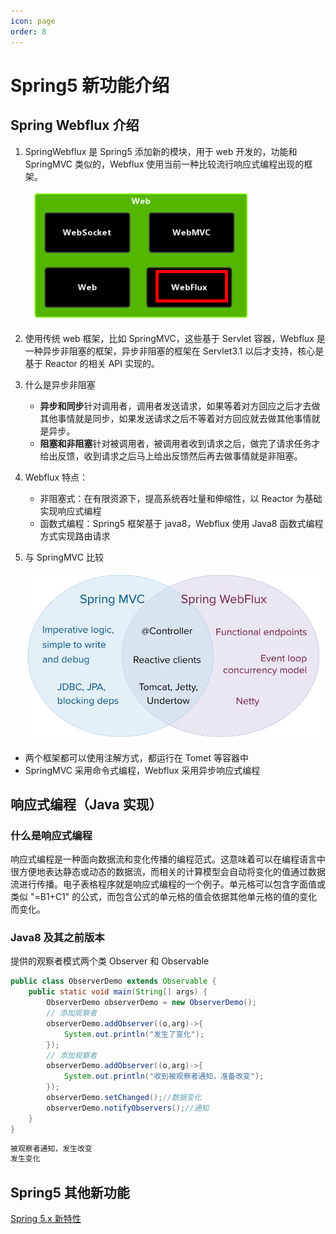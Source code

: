 ```yaml
---
icon: page
order: 8
---
```

# Spring5 新功能介绍

## Spring Webflux 介绍

1. SpringWebflux 是 Spring5 添加新的模块，用于 web 开发的，功能和 SpringMVC 类似的，Webflux 使用当前一种比较流行响应式编程出现的框架。

   ![image-20230411081415932](./assets/image-20230411081415932-1682516708802-1.png)

2. 使用传统 web 框架，比如 SpringMVC，这些基于 Servlet 容器，Webflux 是一种异步非阻塞的框架，异步非阻塞的框架在 Servlet3.1 以后才支持，核心是基于 Reactor 的相关 API 实现的。

3. 什么是异步非阻塞
   + **异步和同步**针对调用者，调用者发送请求，如果等着对方回应之后才去做其他事情就是同步，如果发送请求之后不等着对方回应就去做其他事情就是异步。
   + **阻塞和非阻塞**针对被调用者，被调用者收到请求之后，做完了请求任务才给出反馈，收到请求之后马上给出反馈然后再去做事情就是非阻塞。

4. Webflux 特点：
   - 非阻塞式：在有限资源下，提高系统吞吐量和伸缩性，以 Reactor 为基础实现响应式编程
   - 函数式编程：Spring5 框架基于 java8，Webflux 使用 Java8 函数式编程方式实现路由请求

5. 与 SpringMVC 比较

   ![image-20230411081650787](./assets/image-20230411081650787.png)

+ 两个框架都可以使用注解方式，都运行在 Tomet 等容器中
+ SpringMVC 采用命令式编程，Webflux 采用异步响应式编程

## 响应式编程（Java 实现）

### 什么是响应式编程

响应式编程是一种面向数据流和变化传播的编程范式。这意味着可以在编程语言中很方便地表达静态或动态的数据流，而相关的计算模型会自动将变化的值通过数据流进行传播。电子表格程序就是响应式编程的一个例子。单元格可以包含字面值或类似 "=B1+C1" 的公式，而包含公式的单元格的值会依据其他单元格的值的变化而变化。

### Java8 及其之前版本

提供的观察者模式两个类 Observer 和 Observable

```java
public class ObserverDemo extends Observable {
    public static void main(String[] args) {
        ObserverDemo observerDemo = new ObserverDemo();
        // 添加观察者
        observerDemo.addObserver((o,arg)->{
            System.out.println("发生了变化");
        });
        // 添加观察者
        observerDemo.addObserver((o,arg)->{
            System.out.println("收到被观察者通知，准备改变");
        });
        observerDemo.setChanged();//数据变化
        observerDemo.notifyObservers();//通知
    }
}
```

```java
被观察者通知，发生改变
发生变化
```

## Spring5 其他新功能

[Spring 5.x 新特性](https://juejin.cn/post/6844903776675954695)
